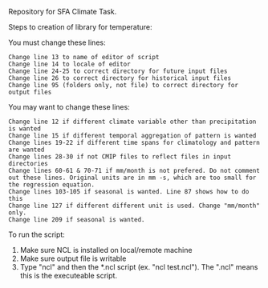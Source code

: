 Repository for SFA Climate Task.

Steps to creation of library for temperature:

You must change these lines:

	Change line 13 to name of editor of script
	Change line 14 to locale of editor
	Change line 24-25 to correct directory for future input files
	Change line 26 to correct directory for historical input files
	Change line 95 (folders only, not file) to correct directory for output files

You may want to change these lines:

	Change line 12 if different climate variable other than precipitation is wanted 
	Change line 15 if different temporal aggregation of pattern is wanted 
	Change lines 19-22 if different time spans for climatology and pattern are wanted 
	Change lines 28-30 if not CMIP files to reflect files in input directories 
	Change lines 60-61 & 70-71 if mm/month is not prefered. Do not comment out these lines. Original units are in mm -s, which are too small for the regression equation. 
	Change lines 103-105 if seasonal is wanted. Line 87 shows how to do this 
	Change line 127 if different different unit is used. Change "mm/month" only. 
	Change line 209 if seasonal is wanted.

To run the script:

1.  Make sure NCL is installed on local/remote machine
2.  Make sure output file is writable
3.  Type "ncl" and then the *.ncl script (ex. "ncl test.ncl"). The ".ncl" means this is the executeable script.

